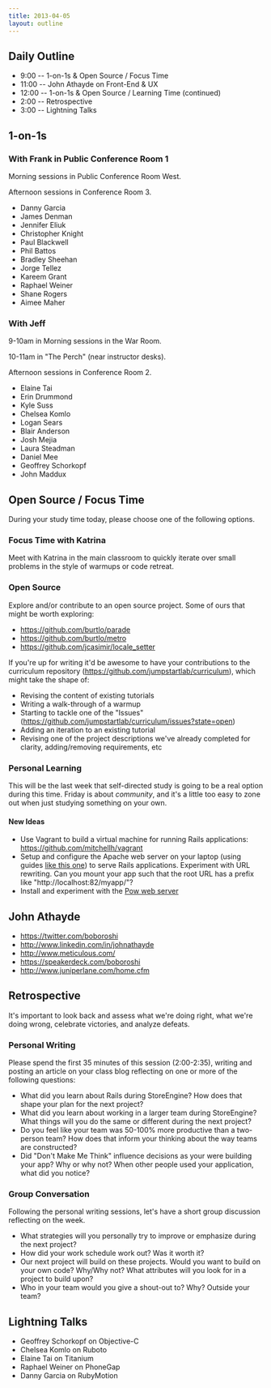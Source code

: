 ```yaml
---
title: 2013-04-05
layout: outline
---
```


## Daily Outline

* 9:00 -- 1-on-1s & Open Source / Focus Time
* 11:00 -- John Athayde on Front-End & UX
* 12:00 -- 1-on-1s & Open Source / Learning Time (continued)
* 2:00 -- Retrospective
* 3:00 -- Lightning Talks

## 1-on-1s

### With Frank in Public Conference Room 1

Morning sessions in Public Conference Room West.

Afternoon sessions in Conference Room 3.

* Danny Garcia
* James Denman
* Jennifer Eliuk
* Christopher Knight
* Paul Blackwell
* Phil Battos
* Bradley Sheehan
* Jorge Tellez
* Kareem Grant
* Raphael Weiner
* Shane Rogers
* Aimee Maher

### With Jeff

9-10am in Morning sessions in the War Room.

10-11am in "The Perch" (near instructor desks). 

Afternoon sessions in Conference Room 2.

* Elaine Tai
* Erin Drummond
* Kyle Suss
* Chelsea Komlo
* Logan Sears
* Blair Anderson
* Josh Mejia
* Laura Steadman
* Daniel Mee
* Geoffrey Schorkopf
* John Maddux

## Open Source / Focus Time

During your study time today, please choose one of the following options.

### Focus Time with Katrina

Meet with Katrina in the main classroom to quickly iterate over small problems in the style of warmups or code retreat.

### Open Source

Explore and/or contribute to an open source project. Some of ours that might be worth exploring:

* https://github.com/burtlo/parade
* https://github.com/burtlo/metro
* https://github.com/jcasimir/locale_setter

If you're up for writing it'd be awesome to have your contributions to the curriculum repository (https://github.com/jumpstartlab/curriculum), which might take the shape of:

* Revising the content of existing tutorials
* Writing a walk-through of a warmup
* Starting to tackle one of the "Issues" (https://github.com/jumpstartlab/curriculum/issues?state=open)
* Adding an iteration to an existing tutorial
* Revising one of the project descriptions we've already completed for clarity, adding/removing requirements, etc

### Personal Learning

This will be the last week that self-directed study is going to be a real option during this time. Friday is about _community_, and it's a little too easy to zone out when just studying something on your own.

#### New Ideas

* Use Vagrant to build a virtual machine for running Rails applications: https://github.com/mitchellh/vagrant
* Setup and configure the Apache web server on your laptop (using guides [like this one](http://net.tutsplus.com/tutorials/other/an-introduction-to-apache/)) to serve Rails applications. Experiment with URL rewriting. Can you mount your app such that the root URL has a prefix like "http://localhost:82/myapp/"?
* Install and experiment with the [Pow web server](http://pow.cx/)

## John Athayde

* https://twitter.com/boboroshi
* http://www.linkedin.com/in/johnathayde
* http://www.meticulous.com/
* https://speakerdeck.com/boboroshi
* http://www.juniperlane.com/home.cfm

## Retrospective

It's important to look back and assess what we're doing right, what we're doing wrong, celebrate victories, and analyze defeats.

### Personal Writing

Please spend the first 35 minutes of this session (2:00-2:35), writing and posting an article on your class blog reflecting on one or more of the following questions:

* What did you learn about Rails during StoreEngine? How does that shape your plan for the next project?
* What did you learn about working in a larger team during StoreEngine? What things will you do the same or different during the next project?
* Do you feel like your team was 50-100% more productive than a two-person team? How does that inform your thinking about the way teams are constructed?
* Did "Don't Make Me Think" influence decisions as your were building your app? Why or why not? When other people used your application, what did you notice?

### Group Conversation

Following the personal writing sessions, let's have a short group discussion reflecting on the week.

* What strategies will you personally try to improve or emphasize during the next project?
* How did your work schedule work out? Was it worth it?
* Our next project will build on these projects. Would you want to build on your own code? Why/Why not? What attributes will you look for in a project to build upon?
* Who in your team would you give a shout-out to? Why? Outside your team?

## Lightning Talks

* Geoffrey Schorkopf on Objective-C
* Chelsea Komlo on Ruboto
* Elaine Tai on Titanium
* Raphael Weiner on PhoneGap
* Danny Garcia on RubyMotion
